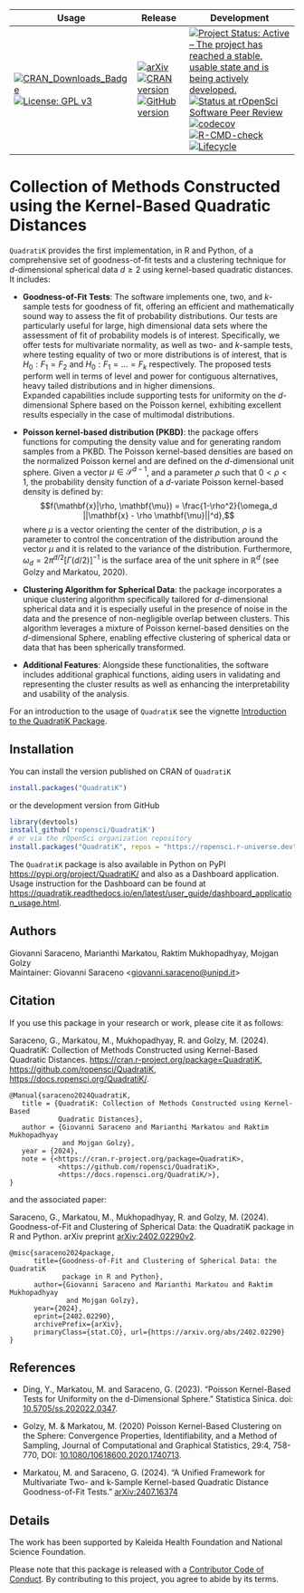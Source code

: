<!-- badges: start -->

| Usage  | Release | Development |
|------------------|------------------------|------------------------------|
| [![CRAN_Downloads_Badge](https://cranlogs.r-pkg.org/badges/grand-total/QuadratiK)](https://cran.r-project.org/package=QuadratiK) [![License: GPL v3](https://img.shields.io/badge/license-GPLv3-blue.svg)](https://docs.ropensci.org/QuadratiK/LICENSE.html)|[![arXiv](https://img.shields.io/badge/doi-arXiv:2402.02290v2-green.svg)](https://doi.org/10.48550/arXiv.2402.02290) [![CRAN version](https://www.r-pkg.org/badges/version/QuadratiK)](https://CRAN.R-project.org/package=QuadratiK) [![GitHub version](https://img.shields.io/badge/devel%20version-1.1.3-blue.svg)](https://github.com/ropensci/QuadratiK) | [![Project Status: Active – The project has reached a stable, usable state and is being actively developed.](https://www.repostatus.org/badges/latest/active.svg)](https://www.repostatus.org/#active) [![Status at rOpenSci Software Peer Review](https://badges.ropensci.org/632_status.svg)](https://github.com/ropensci/software-review/issues/632) [![codecov](https://codecov.io/github/ropensci/QuadratiK/graph/badge.svg?token=M4CDTQPONE)](https://app.codecov.io/github/ropensci/QuadratiK-package) [![R-CMD-check](https://github.com/ropensci/QuadratiK/actions/workflows/R-CMD-check.yaml/badge.svg)](https://github.com/ropensci/QuadratiK/actions/workflows/R-CMD-check.yaml) [![Lifecycle](https://img.shields.io/badge/lifecycle-stable-green.svg)](https://lifecycle.r-lib.org/articles/stages.html#stable) |             |

<!-- badges: end -->

# Collection of Methods Constructed using the Kernel-Based Quadratic Distances

`QuadratiK` provides the first implementation, in R and Python, of a comprehensive set of goodness-of-fit tests and a clustering technique for $d$-dimensional spherical data $d \ge 2$ using kernel-based quadratic distances. It includes:

-   **Goodness-of-Fit Tests**: The software implements one, two, and *k*-sample tests for goodness of fit, offering an efficient and mathematically sound way to assess the fit of probability distributions. Our tests are particularly useful for large, high dimensional data sets where the assessment of fit of probability models is of interest. Specifically, we offer tests for multivariate normality, as well as two- and *k*-sample tests, where testing equality of two or more distributions is of interest, that is $H_0: F_1 = F_2$ and $H_0: F_1 = \ldots = F_k$ respectively. The proposed tests perform well in terms of level and power for contiguous alternatives, heavy tailed distributions and in higher dimensions.\
Expanded capabilities include supporting tests for uniformity on the *d*-dimensional Sphere based on the Poisson kernel, exhibiting excellent results especially in the case of multimodal distributions.

-   **Poisson kernel-based distribution (PKBD)**: the package offers functions for computing the density value and for generating random samples from a PKBD. The Poisson kernel-based densities are based on the normalized Poisson kernel and are defined on the $d$-dimensional unit sphere. Given a vector $\mu \in \mathcal{S}^{d-1}$, and a parameter $\rho$ such that $0 < \rho < 1$, the probability density function of a $d$-variate Poisson kernel-based density is defined by: $$f(\mathbf{x}|\rho, \mathbf{\mu}) = \frac{1-\rho^2}{\omega_d ||\mathbf{x} - \rho \mathbf{\mu}||^d},$$ where $\mu$ is a vector orienting the center of the distribution, $\rho$ is a parameter to control the concentration of the distribution around the vector $\mu$ and it is related to the variance of the distribution. Furthermore, $\omega_d = 2\pi^{d/2} [\Gamma(d/2)]^{-1}$ is the surface area of the unit sphere in $\mathbb{R}^d$ (see Golzy and Markatou, 2020).

-   **Clustering Algorithm for Spherical Data**: the package incorporates a unique clustering algorithm specifically tailored for $d$-dimensional spherical data and it is especially useful in the presence of noise in the data and the presence of non-negligible overlap between clusters. This algorithm leverages a mixture of Poisson kernel-based densities on the $d$-dimensional Sphere, enabling effective clustering of spherical data or data that has been spherically transformed. 

-   **Additional Features**: Alongside these functionalities, the software includes additional graphical functions, aiding users in validating and representing the cluster results as well as enhancing the interpretability and usability of the analysis.

For an introduction to the usage of `QuadratiK` see the vignette [Introduction to the QuadratiK Package](https://docs.ropensci.org/QuadratiK/articles/Introduction.html).

## Installation

You can install the version published on CRAN of `QuadratiK`

``` r
install.packages("QuadratiK")
```

or the development version from GitHub

``` r
library(devtools)
install_github('ropensci/QuadratiK')
# or via the rOpenSci organization repository
install.packages("QuadratiK", repos = "https://ropensci.r-universe.dev")
```

The `QuadratiK` package is also available in Python on PyPI <https://pypi.org/project/QuadratiK/> and also as a Dashboard application. Usage instruction for the Dashboard can be found at <https://quadratik.readthedocs.io/en/latest/user_guide/dashboard_application_usage.html>.

## Authors

Giovanni Saraceno, Marianthi Markatou, Raktim Mukhopadhyay, Mojgan Golzy\
Maintainer: Giovanni Saraceno \<[giovanni.saraceno\@unipd.it](mailto:giovanni.saraceno@unipd.it)\>


## Citation

If you use this package in your research or work, please cite it as follows:

Saraceno, G., Markatou, M., Mukhopadhyay, R. and Golzy, M. (2024). QuadratiK: Collection of Methods Constructed using Kernel-Based Quadratic Distances. <https://cran.r-project.org/package=QuadratiK>, <https://github.com/ropensci/QuadratiK>, <https://docs.ropensci.org/QuadratiK/>.

```         
@Manual{saraceno2024QuadratiK,  
   title = {QuadratiK: Collection of Methods Constructed using Kernel-Based 
            Quadratic Distances},  
   author = {Giovanni Saraceno and Marianthi Markatou and Raktim Mukhopadhyay 
             and Mojgan Golzy},  
   year = {2024},  
   note = {<https://cran.r-project.org/package=QuadratiK>,
            <https://github.com/ropensci/QuadratiK>,
            <https://docs.ropensci.org/QuadratiK/>},  
}
```

and the associated paper:

Saraceno, G., Markatou, M., Mukhopadhyay, R. and Golzy, M. (2024). Goodness-of-Fit and Clustering of Spherical Data: the QuadratiK package in R and Python. arXiv preprint [arXiv:2402.02290v2](https://arxiv.org/abs/2402.02290).

```         
@misc{saraceno2024package, 
      title={Goodness-of-Fit and Clustering of Spherical Data: the QuadratiK 
             package in R and Python},  
      author={Giovanni Saraceno and Marianthi Markatou and Raktim Mukhopadhyay 
              and Mojgan Golzy}, 
      year={2024}, 
      eprint={2402.02290}, 
      archivePrefix={arXiv}, 
      primaryClass={stat.CO}, url={https://arxiv.org/abs/2402.02290}
}
```

## References

-   Ding, Y., Markatou, M. and Saraceno, G. (2023). “Poisson Kernel-Based Tests for Uniformity on the d-Dimensional Sphere.” Statistica Sinica. doi: [10.5705/ss.202022.0347](https://doi.org/10.5705/ss.202022.0347).

-   Golzy, M. & Markatou, M. (2020) Poisson Kernel-Based Clustering on the Sphere: Convergence Properties, Identifiability, and a Method of Sampling, Journal of Computational and Graphical Statistics, 29:4, 758-770, DOI: [10.1080/10618600.2020.1740713](https://doi.org/10.1080/10618600.2020.1740713).

-   Markatou, M. and Saraceno, G. (2024). “A Unified Framework for Multivariate Two- and k-Sample Kernel-based Quadratic Distance Goodness-of-Fit Tests.” [arXiv:2407.16374](https://doi.org/10.48550/arXiv.2407.16374)

## Details

The work has been supported by Kaleida Health Foundation and National Science Foundation.

Please note that this package is released with a [Contributor Code of Conduct](https://ropensci.org/code-of-conduct/). By contributing to this project, you agree to abide by its terms.